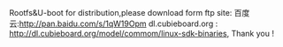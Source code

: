 
Rootfs&U-boot for  distribution,please download form ftp site: 百度云:http://pan.baidu.com/s/1qW19Opm
dl.cubieboard.org : http://dl.cubieboard.org/model/commom/linux-sdk-binaries,  Thank you ! 

